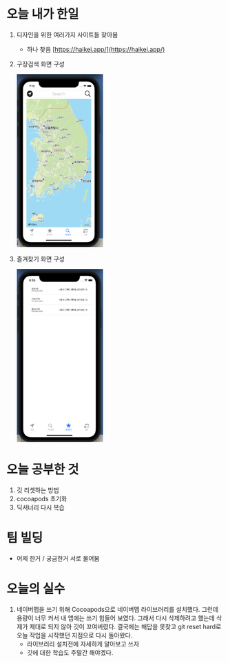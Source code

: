 # 오늘 내가 한일
1. 디자인을 위한 여러가지 사이트들 찾아봄 
    - 하나 찾음 [https://haikei.app/](https://haikei.app/)

2. 구장검색 화면 구성

    <img src="./images/searchMap.png" width="200" height="400" />

3. 즐겨찾기 화면 구성

    <img src="./images/favoriteView.png" width="200" height="400" />
# 오늘 공부한 것
1. 깃 리셋하는 방법 
2. cocoapods 초기화
3. 딕셔너리 다시 복습
# 팀 빌딩
  - 어제 한거 / 궁금한거 서로 물어봄
# 오늘의 실수
 1. 네이버맵을 쓰기 위해 Cocoapods으로 네이버맵 라이브러리를 설치했다. 그런데 용량이 너무 커서 내 앱에는 쓰기 힘들어 보였다. 그래서 다시 삭제하려고 했는데 삭제가 제대로 되지 않아 깃이 꼬여버렸다. 결국에는 해답을 못찾고 git reset hard로 오늘 작업을 시작했던 지점으로 다시 돌아왔다.
    - 라이브러리 설치전에 자세하게 알아보고 쓰자
    - 깃에 대한 학습도 주말간 해야겠다.